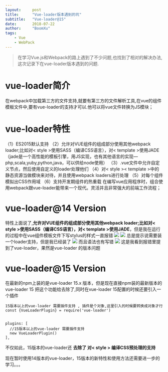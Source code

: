 ```yaml
---
layout:     post
title:      "Vue-loader版本遇到的坑"
subtitle:   "Vue-loader@15"
date:       2018-07-22
author:     "BoomXu"
tags:
    - Vue
    - WebPack
---
```


> 在学习Vue.js和Webpack的路上遇到了不少问题,也找到了相对的解决办法, 这次记录下在vue-loader版本遇到的问题.

# vue-loader简介
在webpack中加载第三方的文件支持,就要有第三方的文件解析工具,在vue的组件模板文件中,要有vue-loader的支持才可以.他可以将vue文件转换为JS模块；
# vue-loader特性
（1）ES2015默认支持 
（2）允许对VUE组件的组成部分使用其他webpack loader;比如对< style >使用SASS（编译CSS语言），对< template >使用JADE（jade是一个高性能的模板引擎，用JS实现，也有其他语言的实现—php,scala,yuby,python,java，可以供给node使用） 
（3）.vue文件中允许自定义节点，然后使用自定义的loader处理他们 
（4）对< style >< template >中的静态资源当做模块来对待，并且使用webpack loaders进行处理 
（5）对每个组件模拟出CSS作用域 
（6）支持开发期组件的热重载 
在编写vue应用程序时，组合使用webpack跟vue-loader能带来一个现代。灵活并且非常强大的前端工作流程；
# vue-loader@14 Version
特性上面说了,**允许对VUE组件的组成部分使用其他webpack loader;比如对< style >使用SASS（编译CSS语言），对< template >使用JADE**，但是我在运行的过程中在vue组件模板文件下写stylus的样式一直报错
![](http://p5oqx8gut.bkt.clouddn.com/18-7-22/21405627.jpg)
![](http://p5oqx8gut.bkt.clouddn.com/18-7-22/28336505.jpg)
总是提示说需要装一个loader支持，但是我已经装了
![](http://p5oqx8gut.bkt.clouddn.com/18-7-22/55563364.jpg)
而且语法也有写错
![](http://p5oqx8gut.bkt.clouddn.com/18-7-22/80861378.jpg)
这是我看到报错里提到了vue-loader，果然是vue-loader 的版本问题
# vue-loader@15 Version
在最新的npm上装的是vue-loader 15.x 版本，但是现在直接npm装的最新版本的vue-loader 15 把这个功能给去除了,同时在vue-loader 15配置的时候还要引入一个插件
```
15版本以上的vue-loader 需要插件支持 , 插件是个对象,这里引入的时候要转换成对象才行
const {VueLoaderPlugin} = require('vue-loader')


plugins: [
  //15版本以上的vue-loader 需要插件支持
  new VueLoaderPlugin()
],
```

不仅如此，15版本的vue-loader还 **去除了 对< style > 编译CSS预处理的支持**

现在暂时使用14版本的vue-loader，15版本的新特性和使用方法还需要进一步的学习。。。